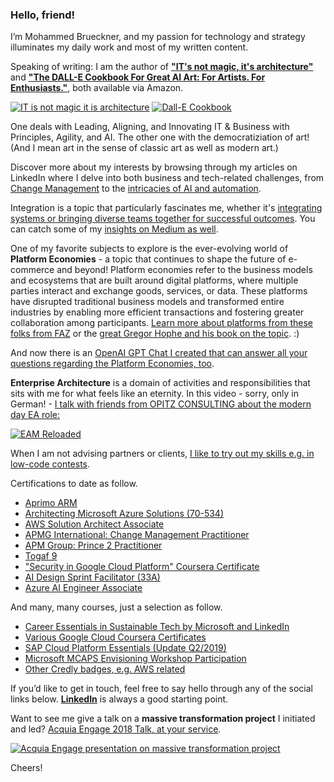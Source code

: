 ### Hello, friend!

I’m Mohammed Brueckner, and my passion for technology and strategy illuminates my daily work and most of my written content.

Speaking of writing: I am the author of **["IT's not magic, it's architecture"](https://www.amazon.com/-/de/dp/B0CVZ1BWPN)** and **["The DALL-E Cookbook For Great AI Art: For Artists. For Enthusiasts."](https://www.amazon.com/-/de/dp/B0CVVXKSNF/)**, both available via Amazon.

[![IT is not magic it is architecture](https://m.media-amazon.com/images/I/81SzWfep24L._SY522_.jpg)](https://www.amazon.com/-/de/dp/B0CVZ1BWPN)
[![Dall-E Cookbook](https://m.media-amazon.com/images/I/91ff7xcipwL._SY522_.jpg)](https://www.amazon.com/-/de/dp/B0CVVXKSNF/)

One deals with Leading, Aligning, and Innovating IT & Business with Principles, Agility, and AI. The other one with the democratiziation of art! (And I mean art in the sense of classic art as well as modern art.)

Discover more about my interests by browsing through my articles on LinkedIn where I delve into both business and tech-related challenges, from [Change Management](https://github.com/MoBRUEC/MoBRUEC/blob/master/changemanagement.md) to the [intricacies of AI and automation](https://github.com/MoBRUEC/AI-how-to-get-started). 

Integration is a topic that particularly fascinates me, whether it's [integrating systems or bringing diverse teams together for successful outcomes](https://github.com/MoBRUEC/MoBRUEC/blob/master/azsummit23.md). You can catch some of my [insights on Medium as well](https://medium.com/@mohammedbrueckner).

One of my favorite subjects to explore is the ever-evolving world of **Platform Economies** - a topic that continues to shape the future of e-commerce and beyond!
Platform economies refer to the business models and ecosystems that are built around digital platforms, where multiple parties interact and exchange goods, services, or data. These platforms have disrupted traditional business models and transformed entire industries by enabling more efficient transactions and fostering greater collaboration among participants.
[Learn more about platforms from these folks from FAZ](https://www.linkedin.com/showcase/fazdeconomy/) or the [great Gregor Hophe and his book on the topic](https://leanpub.com/platformstrategy). :)

And now there is an [OpenAI GPT Chat I created that can answer all your questions regarding the Platform Economies, too](https://chat.openai.com/g/g-ZcYuscMSi-platform-economist).

**Enterprise Architecture** is a domain of activities and responsibilities that sits with me for what feels like an eternity.
In this video - sorry, only in German! - [I talk with friends from OPITZ CONSULTING about the modern day EA role:](https://www.youtube.com/watch?v=7n0MBTRpND4)

[![EAM Reloaded](https://img.youtube.com/vi/7n0MBTRpND4/0.jpg)](https://www.youtube.com/watch?v=7n0MBTRpND4)

When I am not advising partners or clients, [I like to try out my skills e.g. in low-code contests](https://github.com/MoBRUEC/MoBRUEC/blob/master/contests.md).

Certifications to date as follow.

* [Aprimo ARM](https://res.cloudinary.com/dm5qhwg4t/image/upload/v1595537643/moassets/AB4_ARM_Certificate.pdf)
* [Architecting Microsoft Azure Solutions (70-534)](https://www.credly.com/badges/b1921aed-a23e-45dd-833b-d2ee52925f00/public_url)
* [AWS Solution Architect Associate](https://res.cloudinary.com/dm5qhwg4t/image/upload/v1595537645/moassets/awsSolutionsArchitect_AE.pdf)
* [APMG International: Change Management Practitioner](https://res.cloudinary.com/dm5qhwg4t/image/upload/v1595537644/moassets/2000690216-CMP15.pdf)
* [APM Group: Prince 2 Practitioner](https://res.cloudinary.com/dm5qhwg4t/image/upload/v1595537644/moassets/AB1_P2.pdf)
* [Togaf 9](https://res.cloudinary.com/dm5qhwg4t/image/upload/v1595537643/moassets/AB2_TogafF.pdf)
* ["Security in Google Cloud Platform" Coursera Certificate](https://res.cloudinary.com/dm5qhwg4t/image/upload/v1598464557/moassets/security%20gcp.jpg)
* [AI Design Sprint Facilitator (33A)](https://www.linkedin.com/feed/update/urn:li:activity:6841081782889259008/)
* [Azure AI Engineer Associate](https://learn.microsoft.com/api/credentials/share/de-de/MohammedBrueckner-9106/BE78C6DFA17BD1B5?sharingId=4ACDD85742880269)

And many, many courses, just a selection as follow.
* [Career Essentials in Sustainable Tech by Microsoft and LinkedIn](https://www.linkedin.com/learning/certificates/b8ad4ac34267be7af9c4c37b97ec3f2b4275db639453cc3e935203c5a1d57098)
* [Various Google Cloud Coursera Certificates](https://res.cloudinary.com/dm5qhwg4t/image/upload/v1595537644/moassets/cloudera-courses.jpg)
* [SAP Cloud Platform Essentials (Update Q2/2019)](https://open.sap.com/verify/xeseh-dylam-magor-gobyd-sanar)
* [Microsoft MCAPS Envisioning Workshop Participation](https://www.credly.com/badges/a6bce78f-7a10-4e27-a2f9-8ec9b4e9356b)
* [Other Credly badges, e.g. AWS related](https://www.credly.com/users/mohammed-bruckner/badges)

If you’d like to get in touch, feel free to say hello through any of the social links below. **[LinkedIn](https://linkedin.com/in/mbrueckner)** is always a good starting point.

Want to see me give a talk on a **massive transformation project** I initiated and led? [Acquia Engage 2018 Talk, at your service](https://www.youtube.com/watch?v=ix98TGcaoMo).

[![Acquia Engage presentation on massive transformation project](https://img.youtube.com/vi/ix98TGcaoMo/0.jpg)](https://www.youtube.com/watch?v=ix98TGcaoMo)

Cheers!

